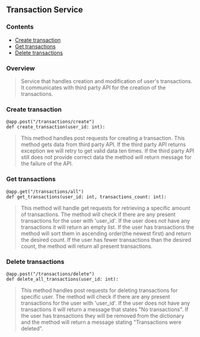 ## Transaction Service

### Contents

* [Create transaction](#create-transaction)
* [Get transactions](#get-transactions)
* [Delete transactions](#delete-transactions)

### Overview

> Service that handles creation and modification of user's transactions. It communicates with third party API for the creation
> of the transactions.

### Create transaction

```
@app.post("/transactions/create")
def create_transaction(user_id: int):
```

> This method handles post requests for creating a transaction. This method gets data from third party API. If the third party
> API returns exception we will retry to get valid data ten times. If the third party API still does not provide correct data
> the method will return message for the failure of the API.

### Get transactions

```
@app.get("/transactions/all")
def get_transactions(user_id: int, transactions_count: int):
```

> This method will handle get requests for retrieving a specific amount of transactions. The method will check if there are any
> present transactions for the user with 'user_id'. If the user does not have any transactions it will return an empty list.
> If the user has transactions the method will sort them in ascending order(the newest first) and return the desired count. If the user has
> fewer transactions than the desired count, the method will return all present transactions.

### Delete transactions

```
@app.post("/transactions/delete")
def delete_all_transactions(user_id: int):
```

> This method handles post requests for deleting transactions for specific user. The method will check if there are any
> present transactions for the user with 'user_id'. If the user does not have any transactions it will return a message
> that states "No transactions". If the user has transactions they will be removed from the dictionary and the method
> will return a message stating "Transactions were deleted".